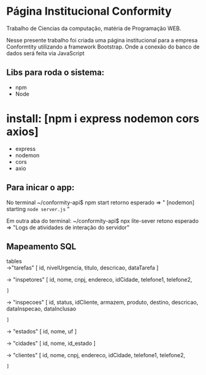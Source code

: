 # Página Institucional Conformity
Trabalho de Ciencias da computação, matéria de Programação WEB.

Nesse presente trabalho foi criada uma página institucional para a empresa Conformtity utilizando a framework Bootstrap. Onde a conexão do banco de dados será feita via JavaScript


## Libs para roda o sistema:
- npm
- Node
# install: [npm i express nodemon cors axios]
- express 
- nodemon
- cors
- axio


## Para inicar o app:
No terminal ~/conformity-api$ npm start
retorno esperado =>  " [nodemon] starting `node server.js` "

Em outra aba do terminal:  ~/conformity-api$ npx lite-sever
retono esperado => "Logs de atividades de interação do servidor"




## Mapeamento SQL
tables   
->"tarefas" 
    [
        id, 
        nivelUrgencia, 
        titulo, 
        descricao,
        dataTarefa
    ]

-> "inspetores"
    [
        id,
        nome,
        cnpj,
        endereco,
        idCidade, 
        telefone1,
        telefone2,


    ]

-> "inspecoes"
    [
        id,
        status,
        idCliente,
        armazem,
        produto,
        destino,
        descricao,
        dataInspecao,
        dataInclusao

    ]

-> "estados"
    [
        id,
        nome,
        uf
    ] 

-> "cidades" 
    [
        id,
        nome,
        id_estado
    ]


-> "clientes"
    [
        id,
        nome,
        cnpj,
        endereco, 
        idCidade,
        telefone1,
        telefone2,

    ]